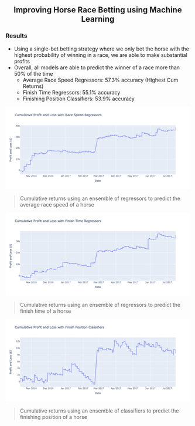 <br />
<div align="center">
  <h2 align="center">Improving Horse Race Betting using Machine Learning</h2>
</div>


### Results
* Using a single-bet betting strategy where we only bet the horse with the highest probability of winning in a race, we are able to make substantial profits
* Overall, all models are able to predict the winner of a race more than 50% of the time
  * Average Race Speed Regressors: 57.3% accuracy (Highest Cum Returns)
  * Finish Time Regressors: 55.1% accuracy
  * Finishing Position Classifiers: 53.9% accuracy

<img src="chart/race_speed_result.png">

> Cumulative returns using an ensemble of regressors to predict the average race speed of a horse

<img src="chart/finish_time_result.png">

> Cumulative returns using an ensemble of regressors to predict the finish time of a horse

<img src="chart/finish_position_result.png">

> Cumulative returns using an ensemble of classifiers to predict the finishing position of a horse

